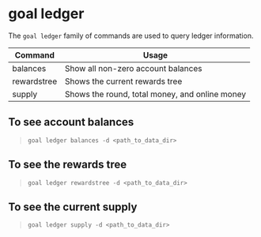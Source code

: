 # goal ledger

The `goal ledger` family of commands are used to query ledger information.

| Command | Usage |
|------|------------------------|
| balances    | Show all non-zero account balances |
| rewardstree | Shows the current rewards tree |
| supply      | Shows the round, total money, and online money |

## To see account balances
> `goal ledger balances -d <path_to_data_dir>`

## To see the rewards tree
> `goal ledger rewardstree -d <path_to_data_dir>`

## To see the current supply
> `goal ledger supply -d <path_to_data_dir>`
